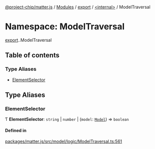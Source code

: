 [@project-chip/matter.js](../README.md) / [Modules](../modules.md) / [export](export.md) / [<internal\>](export._internal_.md) / ModelTraversal

# Namespace: ModelTraversal

[export](export.md).[<internal>](export._internal_.md).ModelTraversal

## Table of contents

### Type Aliases

- [ElementSelector](export._internal_.ModelTraversal.md#elementselector)

## Type Aliases

### ElementSelector

Ƭ **ElementSelector**: `string` \| `number` \| (`model`: [`Model`](../classes/model.Model-1.md)) => `boolean`

#### Defined in

[packages/matter.js/src/model/logic/ModelTraversal.ts:561](https://github.com/project-chip/matter.js/blob/b7330d72/packages/matter.js/src/model/logic/ModelTraversal.ts#L561)
